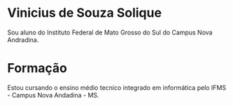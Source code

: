 # Vinicius de Souza Solique 

Sou aluno do Instituto Federal de Mato Grosso do Sul do Campus Nova Andradina.

# Formação
 Estou cursando o ensino médio tecnico integrado em informática pelo IFMS - Campus Nova Andadina - MS.
